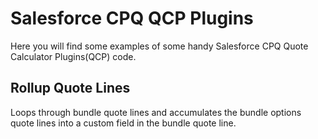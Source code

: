 # Salesforce CPQ QCP Plugins
Here you will find some examples of some handy Salesforce CPQ Quote Calculator Plugins(QCP) code.

Rollup Quote Lines
------------------
Loops through bundle quote lines and accumulates the bundle options quote lines into a custom field in the bundle quote line.
